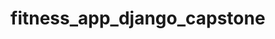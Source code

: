 # fitness_app_django_capstone


<!-- how to run the api -->

<!-- 1) in terminal "pipenv install" -->
<!-- 2) "pipenv shell" -->
<!-- 3) pip install django-cors-headers  -->
<!-- 4)cd fitness_app -->
<!-- 5) python manage.py runserver -->